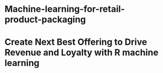 # Machine-learning-for-retail-product-packaging
# Create Next Best Offering to Drive Revenue and Loyalty with R machine learning
